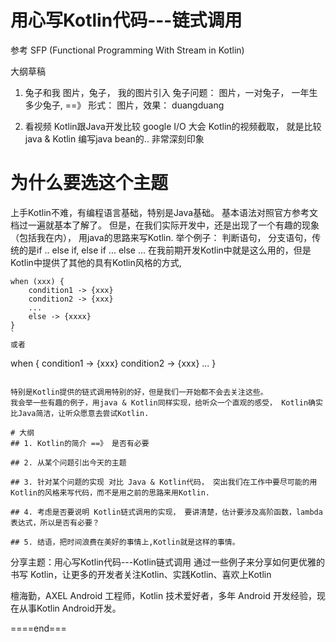 # 用心写Kotlin代码---链式调用

参考 SFP (Functional Programming With Stream in Kotlin)


大纲草稿

1. 兔子和我
图片，兔子， 我的图片引入
兔子问题： 图片，一对兔子， 一年生多少兔子, ==》 形式： 图片，效果： duangduang

2. 看视频
Kotlin跟Java开发比较
google I/O 大会 Kotlin的视频截取， 就是比较java & Kotlin 编写java bean的.. 非常深刻印象


# 为什么要选这个主题
上手Kotlin不难，有编程语言基础，特别是Java基础。 基本语法对照官方参考文档过一遍就基本了解了。
但是，在我们实际开发中，还是出现了一个有趣的现象（包括我在内）， 用java的思路来写Kotlin.
举个例子：
判断语句， 分支语句，传统的是if .. else if, else if ... else ...
在我前期开发Kotlin中就是这么用的，但是Kotlin中提供了其他的具有Kotlin风格的方式,
```
when (xxx) {
    condition1 -> {xxx}
    condition2 -> {xxx}
    ...
    else -> {xxxx}
}
`
或者 
```
when {
    condition1 -> {xxx}
    condition2 -> {xxx}
    ...
}
```

特别是Kotlin提供的链式调用特别的好，但是我们一开始都不会去关注这些。
我会举一些有趣的例子，用java & Kotlin同样实现，给听众一个直观的感受， Kotlin确实比Java简洁，让听众愿意去尝试Kotlin.

# 大纲
## 1. Kotlin的简介 ==》 是否有必要

## 2. 从某个问题引出今天的主题

## 3. 针对某个问题的实现 对比 Java & Kotlin代码， 突出我们在工作中要尽可能的用Kotlin的风格来写代码，而不是用之前的思路来用Kotlin.

## 4. 考虑是否要说明 Kotlin链式调用的实现， 要讲清楚，估计要涉及高阶函数，lambda表达式，所以是否有必要？

## 5. 结语，把时间浪费在美好的事情上,Kotlin就是这样的事情。
```





















分享主题：用心写Kotlin代码---Kotlin链式调用
通过一些例子来分享如何更优雅的书写 Kotlin，让更多的开发者关注Kotlin、实践Kotlin、喜欢上Kotlin

檀海勤，AXEL Android 工程师，Kotlin 技术爱好者，多年 Android 开发经验，现在从事Kotlin Android开发。



====end===